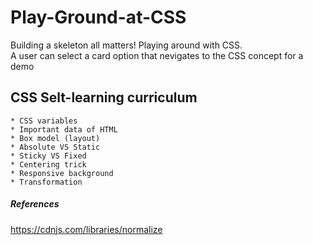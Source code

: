 # Play-Ground-at-CSS
Building a skeleton all matters! Playing around with CSS. </br>
A user can select a card option that nevigates to the CSS concept for a demo

## CSS Selt-learning curriculum
```
* CSS variables
* Important data of HTML
* Box model (layout)
* Absolute VS Static
* Sticky VS Fixed
* Centering trick
* Responsive background
* Transformation
```
##### References
https://cdnjs.com/libraries/normalize
